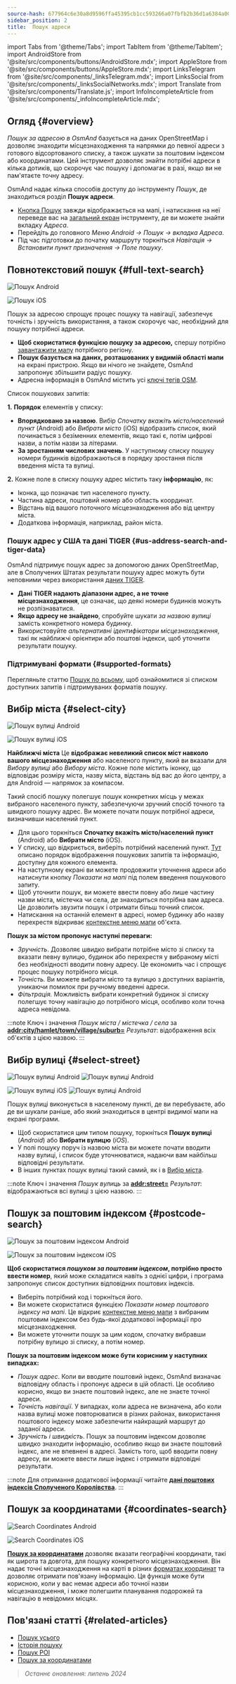 ```yaml
---
source-hash: 677964c6e30a8d9596ffa45395cb1cc593266a07fbfb2b36d1a6384a00432d7d
sidebar_position: 2
title:  Пошук адреси
---
```

import Tabs from '@theme/Tabs';
import TabItem from '@theme/TabItem';
import AndroidStore from '@site/src/components/buttons/AndroidStore.mdx';
import AppleStore from '@site/src/components/buttons/AppleStore.mdx';
import LinksTelegram from '@site/src/components/_linksTelegram.mdx';
import LinksSocial from '@site/src/components/_linksSocialNetworks.mdx';
import Translate from '@site/src/components/Translate.js';
import InfoIncompleteArticle from '@site/src/components/_infoIncompleteArticle.mdx';


<InfoIncompleteArticle/>

## Огляд {#overview}

*Пошук за адресою в OsmAnd* базується на даних OpenStreetMap і дозволяє знаходити місцезнаходження та напрямки до певної адреси з готового відсортованого списку, а також шукати за поштовим індексом або координатами. Цей інструмент дозволяє знайти потрібні адреси в кілька дотиків, що скорочує час пошуку і допомагає в разі, якщо ви не пам'ятаєте точну адресу.

OsmAnd надає кілька способів доступу до інструменту *Пошук*, де знаходиться розділ **Пошук адреси**.

- [Кнопка Пошук](../widgets/map-buttons.md#search) завжди відображається на мапі, і натискання на неї переведе вас на [загальний екран](#full-text-search) інструменту, де ви можете знайти вкладку *Адреса*.
- Перейдіть до головного *Меню Android → Пошук → вкладка Адреса*.
- Під час підготовки до початку маршруту торкніться *Навігація → Встановити пункт призначення → Поле пошуку*.


## Повнотекстовий пошук {#full-text-search}

<Tabs groupId="operating-systems" queryString="current-os">

<TabItem value="android" label="Android">

![Пошук Android](@site/static/img/search/search_address_2_andr.png)

</TabItem>

<TabItem value="ios" label="iOS">

![Пошук iOS](@site/static/img/search/street_search_ios.png)

</TabItem>

</Tabs>

Пошук за адресою спрощує процес пошуку та навігації, забезпечує точність і зручність використання, а також скорочує час, необхідний для пошуку потрібної адреси.

- **Щоб скористатися функцією пошуку за адресою,** спершу потрібно [завантажити мапу](../start-with/download-maps.md) потрібного регіону.
- **Пошук базується на даних, розташованих у видимій області мапи** на екрані пристрою. Якщо ви нічого не знайдете, OsmAnd запропонує збільшити радіус пошуку.
- Адресна інформація в OsmAnd містить усі [ключі тегів OSM](https://wiki.openstreetmap.org/w/index.php?title=Key:addr).


Список пошукових запитів:

**1.** **Порядок** елементів у списку:

- **Впорядковано за назвою**. Вибір *Спочатку вкажіть місто/населений пункт* (Android) або *Вибрати місто* (iOS) відобразить список, який починається з безіменних елементів, якщо такі є, потім цифрові назви, а потім назви за літерами.
- **За зростанням числових значень**. У наступному списку пошуку номери будинків відображаються в порядку зростання після введення міста та вулиці.

**2.** Кожне поле в списку пошуку адрес містить таку **інформацію**, як:

- Іконка, що позначає тип населеного пункту.
- Частина адреси, поштовий номер або область координат.
- Відстань від вашого поточного місцезнаходження або від центру міста.
- Додаткова інформація, наприклад, район міста.


### Пошук адрес у США та дані TIGER {#us-address-search-and-tiger-data}

OsmAnd підтримує пошук адрес за допомогою даних OpenStreetMap, але в Сполучених Штатах результати пошуку адрес можуть бути неповними через використання [даних TIGER](https://wiki.openstreetmap.org/wiki/TIGER).

- **Дані TIGER надають діапазони адрес, а не точне місцезнаходження**, це означає, що деякі номери будинків можуть не розпізнаватися.
- **Якщо адресу не знайдено**, спробуйте шукати *за назвою вулиці* замість конкретного номера будинку.
- Використовуйте *альтернативні ідентифікатори місцезнаходження*, такі як найближчі орієнтири або поштові індекси, щоб уточнити результати пошуку.


### Підтримувані формати {#supported-formats}

Перегляньте статтю [Пошук по всьому](./search-all.md#basic-queries), щоб ознайомитися зі списком доступних запитів і підтримуваних форматів пошуку.


## Вибір міста {#select-city}

<Tabs groupId="operating-systems" queryString="current-os">

<TabItem value="android" label="Android">

![Пошук вулиці Android](@site/static/img/search/town_search_android.png)

</TabItem>

<TabItem value="ios" label="iOS">

![Пошук вулиці iOS](@site/static/img/search/town_search_ios.png)

</TabItem>

</Tabs>

**Найближчі міста**
    Це **відображає невеликий список міст навколо вашого місцезнаходження** або населеного пункту, який ви вказали для *Вибору вулиці* або *Вибору міста*. Кожне поле містить іконку, що відповідає розміру міста, назву міста, відстань від вас до його центру, а для Android — напрямок за компасом.

Такий спосіб пошуку полегшує пошук конкретних місць у межах вибраного населеного пункту, забезпечуючи зручний спосіб точного та швидкого пошуку адрес. Ви можете почати пошук потрібної адреси, визначивши населений пункт.

- Для цього торкніться **Спочатку вкажіть місто/населений пункт** (Android) або **Вибрати місто** (iOS).
- У списку, що відкриється, виберіть потрібний населений пункт. [Тут](#full-text-search) описано порядок відображення пошукових запитів та інформацію, доступну для кожного елемента.
- На наступному екрані ви можете продовжити уточнення адреси або натиснути кнопку *Показати на мапі* під полем введення пошукового запиту.
- Щоб уточнити пошук, ви можете ввести повну або лише частину назви міста, містечка чи села, де знаходиться потрібна вам адреса. Це дозволить звузити пошук і отримати більш точний список.
- Натискання на останній елемент в адресі, номер будинку або назву перехрестя відкриває [контекстне меню мапи](../map/map-context-menu.md#select-an-object-single-tap) об'єкта.

**Пошук за містом пропонує наступні переваги:**

- *Зручність*. Дозволяє швидко вибрати потрібне місто зі списку та вказати певну вулицю, будинок або перехрестя у вибраному місті без необхідності вводити повну адресу. Це економить час і спрощує процес пошуку потрібного місця.
- *Точність.* Ви можете вибрати місто та вулицю з доступних варіантів, уникаючи помилок при ручному введенні адреси.
- *Фільтрація.* Можливість вибрати конкретний будинок зі списку полегшує точну навігацію до потрібного місця, особливо коли точна адреса невідома.

:::note Ключ і значення
*Пошук міста / містечка / села* за [**addr:city/hamlet/town/village/suburb=**](https://wiki.openstreetmap.org/w/index.php?title=Key:addr)
*Результат*: відображення всіх об'єктів з цією назвою.
:::


## Вибір вулиці {#select-street}

<Tabs groupId="operating-systems" queryString="current-os">

<TabItem value="android" label="Android">

![Пошук вулиці Android](@site/static/img/search/street_search.png) ![Пошук вулиці Android](@site/static/img/search/street_search_1.png)

</TabItem>

<TabItem value="ios" label="iOS">

![Пошук вулиці iOS](@site/static/img/search/address_street_search_3_ios.png) ![Пошук вулиці Android](@site/static/img/search/address_street_search_4_ios.png)

</TabItem>

</Tabs>

Пошук вулиці виконується в населеному пункті, де ви перебуваєте, або де ви шукали раніше, або який знаходиться в центрі видимої мапи на екрані програми.

- Щоб скористатися цим типом пошуку, торкніться **Пошук вулиці** (*Android*) або **Вибрати вулицю** (*iOS*).
- У полі пошуку поруч із назвою міста ви можете почати вводити назву вулиці, і список буде уточнюватися, надаючи вам найбільш відповідні результати.
- В інших пунктах пошук вулиці такий самий, як і в [Вибір міста](#select-city).

:::note Ключ і значення
*Пошук вулиць* за [**addr:street=**](https://wiki.openstreetmap.org/w/index.php?title=Key:addr)
*Результат*: відображаються всі вулиці з цією назвою.
:::


## Пошук за поштовим індексом {#postcode-search}

<Tabs groupId="operating-systems" queryString="current-os">

<TabItem value="android" label="Android">

![Пошук за поштовим індексом Android](@site/static/img/search/postcode_android.png)

</TabItem>

<TabItem value="ios" label="iOS">

![Пошук за поштовим індексом iOS](@site/static/img/search/postcode_ios.png)

</TabItem>

</Tabs>

**Щоб скористатися *пошуком за поштовим індексом*, потрібно просто ввести номер**, який може складатися навіть з однієї цифри, і програма запропонує список доступних відповідних поштових індексів.

- Виберіть потрібний код і торкніться його.
- Ви можете скористатися функцією *Показати *номер поштового індексу* на мапі*. Це відкриє [контекстне меню мапи](../map/map-context-menu.md#select-an-object-single-tap) з вибраним поштовим індексом без будь-якої додаткової інформації про місцезнаходження.
- Ви можете уточнити пошук за цим кодом, спочатку вибравши потрібну вулицю зі списку, а потім номер.

**Пошук за поштовим індексом може бути корисним у наступних випадках:**

- *Пошук адрес*. Коли ви вводите поштовий індекс, OsmAnd визначає відповідну область і пропонує адреси в цій області. Це особливо корисно, якщо ви знаєте поштовий індекс, але не знаєте точної адреси.
- *Точність навігації*. У випадках, коли адреса не визначена, або коли назва вулиці може повторюватися в різних районах, використання поштового індексу може забезпечити найкращий маршрут до заданої адреси.
- *Зручність і швидкість*. Пошук за поштовим індексом дозволяє швидко знаходити інформацію, особливо якщо ви знаєте поштовий індекс, але не впевнені в адресі. Замість того, щоб вводити повну адресу, ви можете ввести лише індекс і отримати відповідні результати.

:::note
Для отримання додаткової інформації читайте **[дані поштових індексів Сполученого Королівства](https://github.com/hvdwolf/OsmAnd-UKpostcodes/releases)**.
:::


## Пошук за координатами {#coordinates-search}

<Tabs groupId="operating-systems" queryString="current-os">

<TabItem value="android" label="Android">

![Search Coordinates Android](@site/static/img/search/coordinates_search_android.png)

</TabItem>

<TabItem value="ios" label="iOS">

![Search Coordinates iOS](@site/static/img/search/coordinates_search_ios.png)

</TabItem>

</Tabs>

[**Пошук за координатами**](../search/search-coordinates.md) дозволяє вказати географічні координати, такі як широта та довгота, для пошуку конкретного місцезнаходження. Він надає точні місцезнаходження на карті в різних [форматах координат](../search/search-coordinates.md#coordinates-search) та дозволяє отримати пов'язану інформацію. Ця функція може бути корисною, коли у вас немає адреси або точної назви місцезнаходження, і може полегшити планування подорожей та навігацію в невідомих місцях.

## Пов'язані статті {#related-articles}

- [Пошук усього](./search-all.md)
- [Історія пошуку](./search-history.md)
- [Пошук POI](./search-poi.md)
- [Пошук за координатами](./search-coordinates.md)

> *Останнє оновлення: липень 2024*
